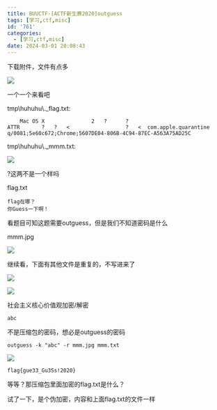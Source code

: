 ```yaml
---
title: BUUCTF-[ACTF新生赛2020]outguess
tags: [学习,ctf,misc]
id: '761'
categories:
  - [学习,ctf,misc]
date: 2024-03-01 20:08:43
---
```


下载附件，文件有点多

![](https://pic.niaoluo.top/%E7%BD%91%E7%AB%99%E8%B0%83%E7%94%A8/misc%E9%9C%80%E8%A6%81/%E7%AC%AC%E4%BA%8C%E9%A1%B5/%5BACTF%E6%96%B0%E7%94%9F%E8%B5%9B2020%5Doutguess/%E5%B1%8F%E5%B9%95%E6%88%AA%E5%9B%BE%202023-03-04%20105053.jpg)

一个一个来看吧

tmp\\huhuhu\\.\_flag.txt:

```
    Mac OS X               2   ?      ?                                      ATTR       ?   ?   <                  ?   <  com.apple.quarantine q/0081;5e60c672;Chrome;5607DE04-806B-4C94-87EC-A563A75AD25C 
```

tmp\\huhuhu\\.\_mmm.txt:

![](https://pic.niaoluo.top/%E7%BD%91%E7%AB%99%E8%B0%83%E7%94%A8/misc%E9%9C%80%E8%A6%81/%E7%AC%AC%E4%BA%8C%E9%A1%B5/%5BACTF%E6%96%B0%E7%94%9F%E8%B5%9B2020%5Doutguess/%E5%B1%8F%E5%B9%95%E6%88%AA%E5%9B%BE%202023-03-04%20105505.jpg)

?这两不是一个样吗

flag.txt

```
flag在哪？
你Guess一下啊！
```

看题目可知这题需要outguess，但是我们不知道密码是什么

mmm.jpg

![](https://pic.niaoluo.top/%E7%BD%91%E7%AB%99%E8%B0%83%E7%94%A8/misc%E9%9C%80%E8%A6%81/%E7%AC%AC%E4%BA%8C%E9%A1%B5/%5BACTF%E6%96%B0%E7%94%9F%E8%B5%9B2020%5Doutguess/mmm.jpg)

继续看，下面有其他文件是重复的，不写进来了

![](https://pic.niaoluo.top/%E7%BD%91%E7%AB%99%E8%B0%83%E7%94%A8/misc%E9%9C%80%E8%A6%81/%E7%AC%AC%E4%BA%8C%E9%A1%B5/%5BACTF%E6%96%B0%E7%94%9F%E8%B5%9B2020%5Doutguess/%E5%B1%8F%E5%B9%95%E6%88%AA%E5%9B%BE%202023-03-04%20110444.jpg)

![](https://pic.niaoluo.top/%E7%BD%91%E7%AB%99%E8%B0%83%E7%94%A8/misc%E9%9C%80%E8%A6%81/%E7%AC%AC%E4%BA%8C%E9%A1%B5/%5BACTF%E6%96%B0%E7%94%9F%E8%B5%9B2020%5Doutguess/%E5%B1%8F%E5%B9%95%E6%88%AA%E5%9B%BE%202023-03-04%20110629.jpg)

社会主义核心价值观加密/解密

```
abc
```

不是压缩包的密码，想必是outguess的密码

```
outguess -k "abc" -r mmm.jpg mmm.txt
```

![](https://pic.niaoluo.top/%E7%BD%91%E7%AB%99%E8%B0%83%E7%94%A8/misc%E9%9C%80%E8%A6%81/%E7%AC%AC%E4%BA%8C%E9%A1%B5/%5BACTF%E6%96%B0%E7%94%9F%E8%B5%9B2020%5Doutguess/%E5%B1%8F%E5%B9%95%E6%88%AA%E5%9B%BE%202023-03-04%20111311.jpg)

```
flag{gue33_Gu3Ss!2020}
```

等等？那压缩包里面加密的flag.txt是什么？

试了一下，是个伪加密，内容和上面flag.txt的文件一样